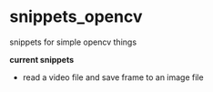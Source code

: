 # snippets_opencv
snippets for simple opencv things

**current snippets**
- read a video file and save frame to an image file
